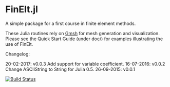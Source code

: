 FinElt.jl
=========

A simple package for a first course in finite element methods.

These Julia routines rely on [Gmsh][1] for mesh generation and
visualization.  Please see the Quick Start Guide (under doc/) for
examples illustrating the use of FinElt.

Changelog:

20-02-2017: v0.0.3 Add support for variable coefficient.
16-07-2016: v0.0.2 Change ASCIIString to String for Julia 0.5.
26-09-2015: v0.0.1

[1]: http://geuz.org/gmsh/

[![Build Status](https://travis-ci.org/billmclean/FinElt.jl.svg?branch=master)](https://travis-ci.org/billmclean/FinElt.jl)
